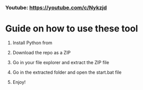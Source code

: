 ### Youtube: https://youtube.com/c/Nykzjd ###
      
# Guide on how to use these tool   
         
1. Install Python from 
   
2. Download the repo as a ZIP     
    
3. Go in your file explorer and extract the ZIP file  
     
4. Go in the extracted folder and open the start.bat file       
    
5. Enjoy!      